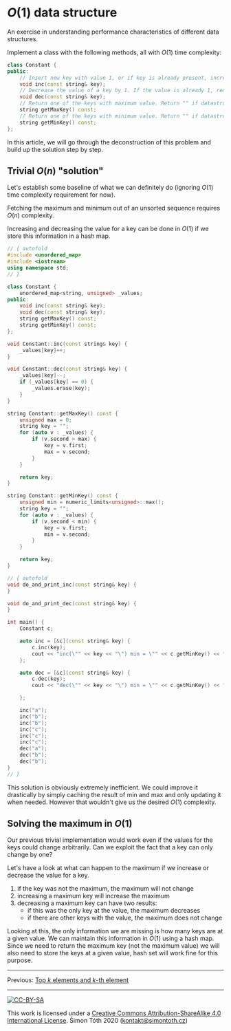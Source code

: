 # $`O(1)`$ data structure

An exercise in understanding performance characteristics of different data structures.

Implement a class with the following methods, all with $`O(1)`$ time complexity:

```C++
class Constant {
public:
	// Insert new key with value 1, or if key is already present, increase it by 1.
	void inc(const string& key);
	// Decrease the value of a key by 1. If the value is already 1, remove it from the data structure.
	void dec(const string& key);
	// Return one of the keys with maximum value. Return "" if datastructure is empty.
	string getMaxKey() const;
	// Return one of the keys with minimum value. Return "" if datastructure is empty.
	string getMinKey() const;
};
```

In this article, we will go through the deconstruction of this problem and build up the solution step by step.

## Trivial $`O(n)`$ "solution"

Let's establish some baseline of what we can definitely do (ignoring $`O(1)`$ time complexity requirement for now).

Fetching the maximum and minimum out of an unsorted sequence requires $`O(n)`$ complexity.

Increasing and decreasing the value for a key can be done in $`O(1)`$ if we store this information in a hash map.

```C++ runnable
// { autofold
#include <unordered_map>
#include <iostream>
using namespace std;
// }

class Constant {
	unordered_map<string, unsigned> _values;
public:
	void inc(const string& key);
	void dec(const string& key);
	string getMaxKey() const;
	string getMinKey() const;
};

void Constant::inc(const string& key) {
	_values[key]++;
}

void Constant::dec(const string& key) {
	_values[key]--;
	if (_values[key] == 0) {
		_values.erase(key);
	}
}

string Constant::getMaxKey() const {
	unsigned max = 0;
	string key = "";
	for (auto v : _values) {
		if (v.second > max) {
			key = v.first;
			max = v.second;
		}
	}

	return key;
}

string Constant::getMinKey() const {
	unsigned min = numeric_limits<unsigned>::max();
	string key = "";
	for (auto v : _values) {
		if (v.second < min) {
			key = v.first;
			min = v.second;
		}
	}

	return key;
}

// { autofold
void do_and_print_inc(const string& key) {
}

void do_and_print_dec(const string& key) {
}

int main() {
	Constant c;

	auto inc = [&c](const string& key) {
		c.inc(key);
		cout << "inc(\"" << key << "\") min = \"" << c.getMinKey() << "\" max = \"" << c.getMaxKey() << "\"" << endl;
	};

	auto dec = [&c](const string& key) {
		c.dec(key);
		cout << "dec(\"" << key << "\") min = \"" << c.getMinKey() << "\" max = \"" << c.getMaxKey() << "\"" << endl;

	};

	inc("a");
	inc("b");
	inc("b");
	inc("c");
	inc("c");
	inc("c");
	dec("a");
	dec("b");
	dec("b");
}
// }
```

This solution is obviously extremely inefficient. We could improve it drastically by simply caching the result of min and max and only updating it when needed. However that wouldn't give us the desired $`O(1)`$ complexity.

## Solving the maximum in $`O(1)`$

Our previous trivial implementation would work even if the values for the keys could change arbitrarily. Can we exploit the fact that a key can only change by one?

Let's have a look at what can happen to the maximum if we increase or decrease the value for a key.

1. if the key was not the maximum, the maximum will not change
2. increasing a maximum key will increase the maximum
3. decreasing a maximum key can have two results:
   - if this was the only key at the value, the maximum decreases
   - if there are other keys with the value, the maximum does not change

Looking at this, the only information we are missing is how many keys are at a given value. We can maintain this information in $`O(1)`$ using a hash map. Since we need to return the maximum key (not the maximum value) we will also need to store the keys at a given value, hash set will work fine for this purpose.


***

Previous: [Top $`k`$ elements and $`k`$-th element](https://tech.io/playgrounds/52679/common-coding-interview-questions-kth-element)

***

[![CC-BY-SA](https://i.creativecommons.org/l/by-sa/4.0/88x31.png)](http://creativecommons.org/licenses/by-sa/4.0/)

This work is licensed under a [Creative Commons Attribution-ShareAlike 4.0 International License](http://creativecommons.org/licenses/by-sa/4.0/).
Šimon Tóth 2020 (kontakt@simontoth.cz)
